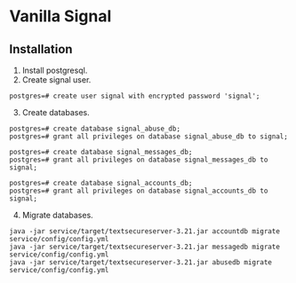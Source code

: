 Vanilla Signal
==============

Installation
------------
1. Install postgresql.
2. Create signal user.
```
postgres=# create user signal with encrypted password 'signal';
```
3. Create databases.
```
postgres=# create database signal_abuse_db;
postgres=# grant all privileges on database signal_abuse_db to signal;

postgres=# create database signal_messages_db;
postgres=# grant all privileges on database signal_messages_db to signal;

postgres=# create database signal_accounts_db;
postgres=# grant all privileges on database signal_accounts_db to signal;
```

4. Migrate databases.
```
java -jar service/target/textsecureserver-3.21.jar accountdb migrate service/config/config.yml
java -jar service/target/textsecureserver-3.21.jar messagedb migrate service/config/config.yml
java -jar service/target/textsecureserver-3.21.jar abusedb migrate service/config/config.yml
```
